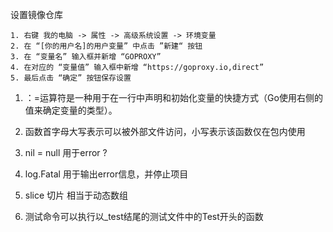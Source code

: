 设置镜像仓库

```text
1. 右键 我的电脑 -> 属性 -> 高级系统设置 -> 环境变量
2. 在 “[你的用户名]的用户变量” 中点击 ”新建“ 按钮
3. 在 “变量名” 输入框并新增 “GOPROXY”
4. 在对应的 “变量值” 输入框中新增 “https://goproxy.io,direct”
5. 最后点击 “确定” 按钮保存设置
```

1. ：=运算符是一种用于在一行中声明和初始化变量的快捷方式（Go使用右侧的值来确定变量的类型）。
2. 函数首字母大写表示可以被外部文件访问，小写表示该函数仅在包内使用
3. nil = null 用于error ?
4. log.Fatal 用于输出error信息，并停止项目

5. slice 切片 相当于动态数组

6. 测试命令可以执行以_test结尾的测试文件中的Test开头的函数